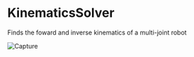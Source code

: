# KinematicsSolver
Finds the foward and inverse kinematics of a multi-joint robot

![Capture](https://user-images.githubusercontent.com/60822455/213882625-59eb7206-4b57-4751-a63d-7327370d3f98.PNG)
